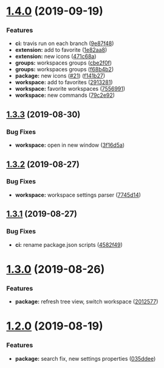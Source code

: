 # [1.4.0](https://github.com/design4pro/vscode-workspace-manager/compare/v1.3.3...v1.4.0) (2019-09-19)


### Features

* **ci:** travis run on each branch ([9e87f48](https://github.com/design4pro/vscode-workspace-manager/commit/9e87f48))
* **extension:** add to favorite ([1e82aa8](https://github.com/design4pro/vscode-workspace-manager/commit/1e82aa8))
* **extension:** new icons ([471c68a](https://github.com/design4pro/vscode-workspace-manager/commit/471c68a))
* **groups:** workspaces groups ([cbe2f0f](https://github.com/design4pro/vscode-workspace-manager/commit/cbe2f0f))
* **groups:** workspaces groups ([f68b4b2](https://github.com/design4pro/vscode-workspace-manager/commit/f68b4b2))
* **package:** new icons ([#21](https://github.com/design4pro/vscode-workspace-manager/issues/21)) ([f141b27](https://github.com/design4pro/vscode-workspace-manager/commit/f141b27))
* **workspace:** add to favorites ([2913281](https://github.com/design4pro/vscode-workspace-manager/commit/2913281))
* **workspace:** favorite workspaces ([7556991](https://github.com/design4pro/vscode-workspace-manager/commit/7556991))
* **workspace:** new commands ([79c2e92](https://github.com/design4pro/vscode-workspace-manager/commit/79c2e92))

## [1.3.3](https://github.com/design4pro/vscode-workspace-manager/compare/v1.3.2...v1.3.3) (2019-08-30)


### Bug Fixes

* **workspace:** open in new window ([3f16d5a](https://github.com/design4pro/vscode-workspace-manager/commit/3f16d5a))

## [1.3.2](https://github.com/design4pro/vscode-workspace-manager/compare/v1.3.1...v1.3.2) (2019-08-27)


### Bug Fixes

* **workspace:** workspace settings parser ([7745d14](https://github.com/design4pro/vscode-workspace-manager/commit/7745d14))

## [1.3.1](https://github.com/design4pro/vscode-workspace-manager/compare/v1.3.0...v1.3.1) (2019-08-27)


### Bug Fixes

* **ci:** rename package.json scripts ([4582f49](https://github.com/design4pro/vscode-workspace-manager/commit/4582f49))

# [1.3.0](https://github.com/design4pro/vscode-workspace-manager/compare/v1.2.0...v1.3.0) (2019-08-26)


### Features

* **package:** refresh tree view, switch workspace ([2012577](https://github.com/design4pro/vscode-workspace-manager/commit/2012577))

# [1.2.0](https://github.com/design4pro/vscode-workspace-manager/compare/v1.1.3...v1.2.0) (2019-08-19)


### Features

* **package:** search fix, new settings properties ([035ddee](https://github.com/design4pro/vscode-workspace-manager/commit/035ddee))
